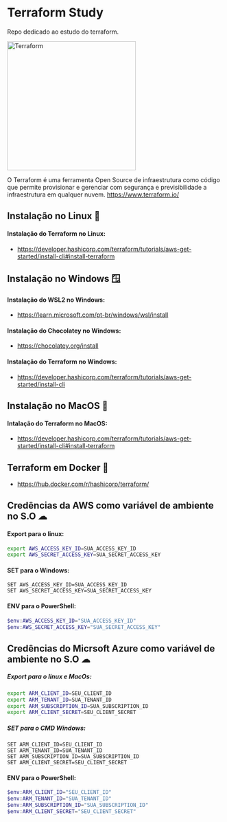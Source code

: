 # Terraform Study
Repo dedicado ao estudo do terraform.

<img alt="Terraform" src="https://www.datocms-assets.com/2885/1629941242-logo-terraform-main.svg" width="300px">

O Terraform é uma ferramenta Open Source de infraestrutura como código que permite provisionar e gerenciar com segurança e previsibilidade a infraestrutura em qualquer nuvem.
https://www.terraform.io/

## Instalação no Linux :penguin:

#### Instalação do Terraform no Linux:
- https://developer.hashicorp.com/terraform/tutorials/aws-get-started/install-cli#install-terraform

## Instalação no Windows :window:
#### Instalação do WSL2 no Windows:
- https://learn.microsoft.com/pt-br/windows/wsl/install

#### Instalação do Chocolatey no Windows:
- https://chocolatey.org/install

#### Instalação do Terraform no Windows:
- https://developer.hashicorp.com/terraform/tutorials/aws-get-started/install-cli


## Instalação no MacOS 🍏
#### Intalação do Terraform no MacOS:
- https://developer.hashicorp.com/terraform/tutorials/aws-get-started/install-cli#install-terraform

## Terraform em Docker :whale:
- https://hub.docker.com/r/hashicorp/terraform/

## Credências da AWS como variável de ambiente no S.O ☁

#### Export para o linux:
```bash
export AWS_ACCESS_KEY_ID=SUA_ACCESS_KEY_ID
export AWS_SECRET_ACCESS_KEY=SUA_SECRET_ACCESS_KEY
```

#### SET para o Windows:
```batch
SET AWS_ACCESS_KEY_ID=SUA_ACCESS_KEY_ID
SET AWS_SECRET_ACCESS_KEY=SUA_SECRET_ACCESS_KEY
```

#### ENV para o PowerShell:
```powershell
$env:AWS_ACCESS_KEY_ID="SUA_ACCESS_KEY_ID"
$env:AWS_SECRET_ACCESS_KEY="SUA_SECRET_ACCESS_KEY"
```

## Credências do Micrsoft Azure como variável de ambiente no S.O ☁

##### Export para o linux e MacOs:
```bash 
export ARM_CLIENT_ID=SEU_CLIENT_ID
export ARM_TENANT_ID=SUA_TENANT_ID
export ARM_SUBSCRIPTION_ID=SUA_SUBSCRIPTION_ID
export ARM_CLIENT_SECRET=SEU_CLIENT_SECRET
```

##### SET para o CMD Windows:
```batch
SET ARM_CLIENT_ID=SEU_CLIENT_ID
SET ARM_TENANT_ID=SUA_TENANT_ID
SET ARM_SUBSCRIPTION_ID=SUA_SUBSCRIPTION_ID
SET ARM_CLIENT_SECRET=SEU_CLIENT_SECRET
```

#### ENV para o PowerShell:
```powershell
$env:ARM_CLIENT_ID="SEU_CLIENT_ID"
$env:ARM_TENANT_ID="SUA_TENANT_ID"
$env:ARM_SUBSCRIPTION_ID="SUA_SUBSCRIPTION_ID"
$env:ARM_CLIENT_SECRET="SEU_CLIENT_SECRET"
```

